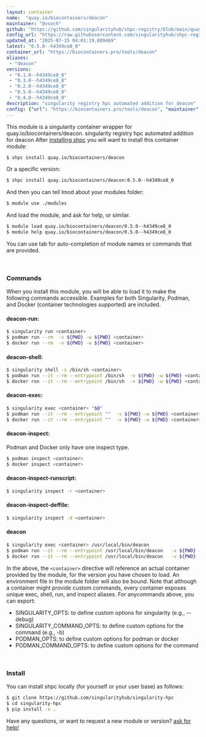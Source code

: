 ```yaml
---
layout: container
name:  "quay.io/biocontainers/deacon"
maintainer: "@vsoch"
github: "https://github.com/singularityhub/shpc-registry/blob/main/quay.io/biocontainers/deacon/container.yaml"
config_url: "https://raw.githubusercontent.com/singularityhub/shpc-registry/main/quay.io/biocontainers/deacon/container.yaml"
updated_at: "2025-07-15 04:01:19.809469"
latest: "0.5.0--h4349ce8_0"
container_url: "https://biocontainers.pro/tools/deacon"
aliases:
 - "deacon"
versions:
 - "0.1.0--h4349ce8_0"
 - "0.3.0--h4349ce8_0"
 - "0.2.0--h4349ce8_0"
 - "0.5.0--h4349ce8_0"
 - "0.4.0--h4349ce8_0"
description: "singularity registry hpc automated addition for deacon"
config: {"url": "https://biocontainers.pro/tools/deacon", "maintainer": "@vsoch", "description": "singularity registry hpc automated addition for deacon", "latest": {"0.5.0--h4349ce8_0": "sha256:300356398d8f0236022a867060d66e4904d581840b303a4d1f9bc89b12c2a3d8"}, "tags": {"0.1.0--h4349ce8_0": "sha256:22d6f9e7ada423cef2f4dbf54ce9f9dcf5916dbec64d7fd32944528d39f360d6", "0.3.0--h4349ce8_0": "sha256:14f3d7c7cf75f0fc81dc1194587236f76de34d872ab8168c39599e7ff6409872", "0.2.0--h4349ce8_0": "sha256:6143d3962e4109e76db9b944d81cc5b1aecf50dbc5c3d41780b207af2ed58dee", "0.5.0--h4349ce8_0": "sha256:300356398d8f0236022a867060d66e4904d581840b303a4d1f9bc89b12c2a3d8", "0.4.0--h4349ce8_0": "sha256:0a8da50af9f3e564f4aa012c4fed9238a409eba4487d743505644db14b8842d1"}, "docker": "quay.io/biocontainers/deacon", "aliases": {"deacon": "/usr/local/bin/deacon"}}
---
```


This module is a singularity container wrapper for quay.io/biocontainers/deacon.
singularity registry hpc automated addition for deacon
After [installing shpc](#install) you will want to install this container module:


```bash
$ shpc install quay.io/biocontainers/deacon
```

Or a specific version:

```bash
$ shpc install quay.io/biocontainers/deacon:0.5.0--h4349ce8_0
```

And then you can tell lmod about your modules folder:

```bash
$ module use ./modules
```

And load the module, and ask for help, or similar.

```bash
$ module load quay.io/biocontainers/deacon/0.5.0--h4349ce8_0
$ module help quay.io/biocontainers/deacon/0.5.0--h4349ce8_0
```

You can use tab for auto-completion of module names or commands that are provided.

<br>

### Commands

When you install this module, you will be able to load it to make the following commands accessible.
Examples for both Singularity, Podman, and Docker (container technologies supported) are included.

#### deacon-run:

```bash
$ singularity run <container>
$ podman run --rm  -v ${PWD} -w ${PWD} <container>
$ docker run --rm  -v ${PWD} -w ${PWD} <container>
```

#### deacon-shell:

```bash
$ singularity shell -s /bin/sh <container>
$ podman run --it --rm --entrypoint /bin/sh  -v ${PWD} -w ${PWD} <container>
$ docker run --it --rm --entrypoint /bin/sh  -v ${PWD} -w ${PWD} <container>
```

#### deacon-exec:

```bash
$ singularity exec <container> "$@"
$ podman run --it --rm --entrypoint ""  -v ${PWD} -w ${PWD} <container> "$@"
$ docker run --it --rm --entrypoint ""  -v ${PWD} -w ${PWD} <container> "$@"
```

#### deacon-inspect:

Podman and Docker only have one inspect type.

```bash
$ podman inspect <container>
$ docker inspect <container>
```

#### deacon-inspect-runscript:

```bash
$ singularity inspect -r <container>
```

#### deacon-inspect-deffile:

```bash
$ singularity inspect -d <container>
```


#### deacon

```bash
$ singularity exec <container> /usr/local/bin/deacon
$ podman run --it --rm --entrypoint /usr/local/bin/deacon   -v ${PWD} -w ${PWD} <container> -c " $@"
$ docker run --it --rm --entrypoint /usr/local/bin/deacon   -v ${PWD} -w ${PWD} <container> -c " $@"
```



In the above, the `<container>` directive will reference an actual container provided
by the module, for the version you have chosen to load. An environment file in the
module folder will also be bound. Note that although a container
might provide custom commands, every container exposes unique exec, shell, run, and
inspect aliases. For anycommands above, you can export:

 - SINGULARITY_OPTS: to define custom options for singularity (e.g., --debug)
 - SINGULARITY_COMMAND_OPTS: to define custom options for the command (e.g., -b)
 - PODMAN_OPTS: to define custom options for podman or docker
 - PODMAN_COMMAND_OPTS: to define custom options for the command

<br>

### Install

You can install shpc locally (for yourself or your user base) as follows:

```bash
$ git clone https://github.com/singularityhub/singularity-hpc
$ cd singularity-hpc
$ pip install -e .
```

Have any questions, or want to request a new module or version? [ask for help!](https://github.com/singularityhub/singularity-hpc/issues)